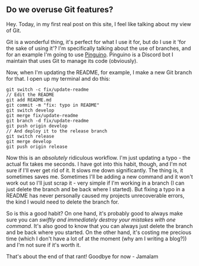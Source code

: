 ## Do we overuse Git features?

Hey. Today, in my first real post on this site, I feel like talking about my view of Git.

Git is a wonderful thing, it's perfect for what I use it for, but do I use it 'for the sake of using it'? I'm specifically talking about the use of branches, and for an example I'm going to use [Pinguino](https://github.com/JamCoreDiscord/Pinguino). Pinguino is a Discord bot I maintain that uses Git to manage its code (obviously).

Now, when I'm updating the README, for example, I make a new Git branch for that. I open up my terminal and do this:

```shell
git switch -c fix/update-readme
// Edit the README
git add README.md
git commit -m "fix: typo in README"
git switch develop
git merge fix/update-readme
git branch -d fix/update-readme
git push origin develop
// And deploy it to the release branch
git switch release
git merge develop
git push origin release
```

Now this is an _absolutely_ ridiculous workflow. I'm just updating a typo - the actual fix takes me seconds. I have got into this habit, though, and I'm not sure if I'll ever get rid of it. It slows me down significantly. The thing is, it sometimes saves me. Sometimes I'll be adding a new command and it won't work out so I'll just scrap it - very simple if I'm working in a branch (I can just delete the branch and be back where I started). But fixing a typo in a README has never personally caused my projects unrecoverable errors, the kind I would need to delete the branch for.

So is this a good habit? On one hand, it's probably good to always make sure you can _swiftly and immediately destroy your mistakes with one command_. It's also good to know that you can always just delete the branch and be back where you started. On the other hand, it's costing me precious time (which I don't have a lot of at the moment (why am I writing a blog?)) and I'm not sure if it's worth it.

That's about the end of that rant! Goodbye for now - Jamalam
